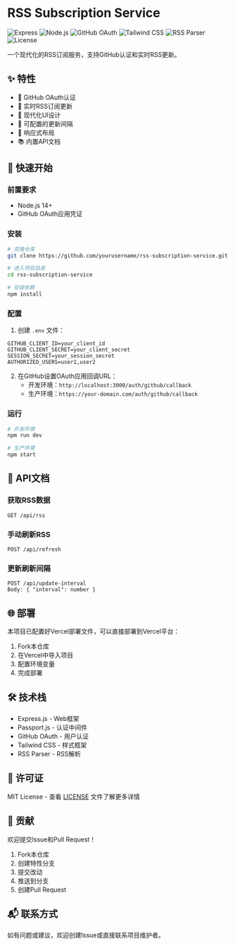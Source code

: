 # RSS Subscription Service

![Express](https://img.shields.io/badge/Express-4.18+-blue.svg)
![Node.js](https://img.shields.io/badge/Node.js-14+-green.svg)
![GitHub OAuth](https://img.shields.io/badge/GitHub-OAuth-black.svg)
![Tailwind CSS](https://img.shields.io/badge/Tailwind-2.2+-cyan.svg)
![RSS Parser](https://img.shields.io/badge/RSS--Parser-3.13+-orange.svg)
![License](https://img.shields.io/badge/License-MIT-red.svg)

一个现代化的RSS订阅服务，支持GitHub认证和实时RSS更新。

## ✨ 特性

- 🔐 GitHub OAuth认证
- 📡 实时RSS订阅更新
- 🎨 现代化UI设计
- 🔄 可配置的更新间隔
- 📱 响应式布局
- 📚 内置API文档

## 🚀 快速开始

### 前置要求

- Node.js 14+
- GitHub OAuth应用凭证

### 安装

```bash
# 克隆仓库
git clone https://github.com/yourusername/rss-subscription-service.git

# 进入项目目录
cd rss-subscription-service

# 安装依赖
npm install
```

### 配置

1. 创建 `.env` 文件：

```env
GITHUB_CLIENT_ID=your_client_id
GITHUB_CLIENT_SECRET=your_client_secret
SESSION_SECRET=your_session_secret
AUTHORIZED_USERS=user1,user2
```

2. 在GitHub设置OAuth应用回调URL：
   - 开发环境：`http://localhost:3000/auth/github/callback`
   - 生产环境：`https://your-domain.com/auth/github/callback`

### 运行

```bash
# 开发环境
npm run dev

# 生产环境
npm start
```

## 📖 API文档

### 获取RSS数据
```
GET /api/rss
```

### 手动刷新RSS
```
POST /api/refresh
```

### 更新刷新间隔
```
POST /api/update-interval
Body: { "interval": number }
```

## 🌐 部署

本项目已配置好Vercel部署文件，可以直接部署到Vercel平台：

1. Fork本仓库
2. 在Vercel中导入项目
3. 配置环境变量
4. 完成部署

## 🛠️ 技术栈

- Express.js - Web框架
- Passport.js - 认证中间件
- GitHub OAuth - 用户认证
- Tailwind CSS - 样式框架
- RSS Parser - RSS解析

## 📝 许可证

MIT License - 查看 [LICENSE](LICENSE) 文件了解更多详情

## 🤝 贡献

欢迎提交Issue和Pull Request！

1. Fork本仓库
2. 创建特性分支
3. 提交改动
4. 推送到分支
5. 创建Pull Request

## 📬 联系方式

如有问题或建议，欢迎创建Issue或直接联系项目维护者。